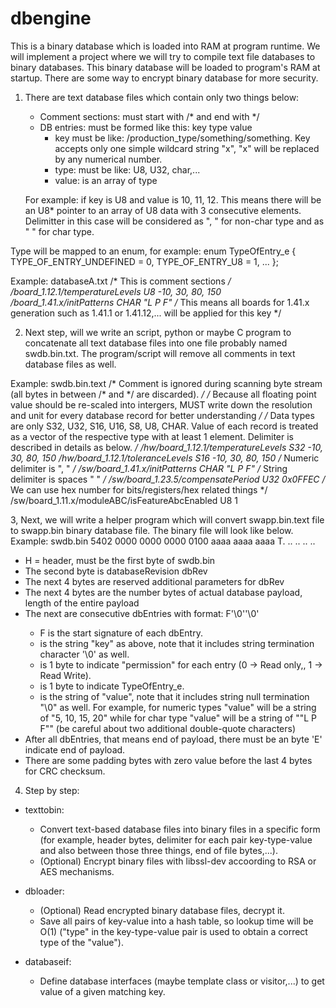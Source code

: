 # dbengine

This is a binary database which is loaded into RAM at program runtime. 
We will implement a project where we will try to compile text file databases to binary databases.
This binary database will be loaded to program's RAM at startup. There are some way to encrypt binary database for more security.

1. There are text database files which contain only two things below:
	+ Comment sections: must start with /* and end with */
	+ DB entries: must be formed like this: key	type	value
		- key must be like: /production_type/something/something. Key accepts only one simple wildcard string "x", "x" will be replaced by any numerical number.
		- type: must be like: U8, U32, char,...
		- value: is an array of type

	For example: if key is U8 and value is 10, 11, 12. This means there will be an U8* pointer to an array of U8 data with 3 consecutive elements.
		Delimitter in this case will be considered as ", " for non-char type and as " " for char type.

Type will be mapped to an enum, for example:
enum TypeOfEntry_e {
	TYPE_OF_ENTRY_UNDEFINED	= 0,
	TYPE_OF_ENTRY_U8	= 1,
	...
};

Example: databaseA.txt
/* This is comment sections */
/board_1.12.1/temperatureLevels		U8	-10, 30, 80, 150
/board_1.41.x/initPatterns		CHAR	"L P F"		/* This means all boards for 1.41.x generation such as 1.41.1 or 1.41.12,... will be applied for this key */

2. Next step, will we write an script, python or maybe C program to concatenate all text database files into one file probably named swdb.bin.txt.
The program/script will remove all comments in text database files as well.

Example: swdb.bin.text
/* Comment is ignored during scanning byte stream (all bytes in between /* and */ are discarded). */
/* Because all floating point value should be re-scaled into intergers, MUST write down the resolution and unit for every database record for better understanding */
/* Data types are only S32, U32, S16, U16, S8, U8, CHAR. Value of each record is treated as a vector of the respective type with at least 1 element. Delimiter is described in details as below. */
/hw/board_1.12.1/temperatureLevels         		S32	-10, 30, 80, 150
/hw/board_1.12.1/toleranceLevels         		S16	-10, 30, 80, 150 /* Numeric delimiter is ", " */
/sw/board_1.41.x/initPatterns              		CHAR	"L P F" /* String delimiter is spaces " " */
/sw/board_1.23.5/compensatePeriod			U32     0x0FFEC /* We can use hex number for bits/registers/hex related things */
/sw/board_1.11.x/moduleABC/isFeatureAbcEnabled       	U8    	1

3, Next, we will write a helper program which will convert swapp.bin.text file to swapp.bin binary database file. The binary file will look like below.
Example: swdb.bin
5402 0000 0000 0000 0100 aaaa aaaa aaaa		T. .. .. .. .. 

+ H = header, must be the first byte of swdb.bin
+ The second byte is databaseRevision dbRev
+ The next 4 bytes are reserved additional parameters for dbRev
+ The next 4 bytes are the number bytes of actual database payload, length of the entire payload
+ The next are consecutive dbEntries with format: F<key>'\0'<permission><type><value>'\0'
	- F is the start signature of each dbEntry.
	- <key> is the string "key" as above, note that it includes string termination character '\0' as well.
	- <permission> is 1 byte to indicate "permission" for each entry (0 -> Read only,, 1 -> Read Write).
	- <type> is 1 byte to indicate TypeOfEntry_e.
	- <value> is the string of "value", note that it includes string null termination "\0" as well. For example, for numeric types "value" will be a string of "5, 10, 15, 20" while for char type "value" will be a string of ""L P F"" (be careful about two additional double-quote characters)
+ After all dbEntries, that means end of payload, there must be an byte 'E' indicate end of payload.
+ There are some padding bytes with zero value before the last 4 bytes for CRC checksum.

4. Step by step:

+ texttobin: 
	- Convert text-based database files into binary files in a specific form (for example, header bytes, delimiter for each pair key-type-value and also between those three things, end of file bytes,...).
	- (Optional) Encrypt binary files with libssl-dev accoording to RSA or AES mechanisms.

+ dbloader:
	- (Optional) Read encrypted binary database files, decrypt it.
	- Save all pairs of key-value into a hash table, so lookup time will be O(1) ("type" in the key-type-value pair is used to obtain a correct type of the "value").

+ databaseif:
	- Define database interfaces (maybe template class or visitor,...) to get value of a given matching key.